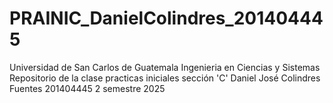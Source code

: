 # PRAINIC_DanielColindres_201404445
Universidad de San Carlos de Guatemala
Ingenieria en Ciencias y Sistemas
Repositorio de la clase practicas iniciales sección 'C'
Daniel José Colindres Fuentes
201404445
2 semestre 2025
